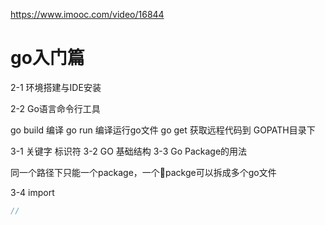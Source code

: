 
https://www.imooc.com/video/16844

# go入门篇

2-1 环境搭建与IDE安装

2-2 Go语言命令行工具

go build 编译
go run 编译运行go文件
go get 获取远程代码到 GOPATH目录下

3-1 关键字 标识符
3-2 GO 基础结构
3-3 Go Package的用法

同一个路径下只能一个package，一个packge可以拆成多个go文件

3-4 import
```go
//

```

